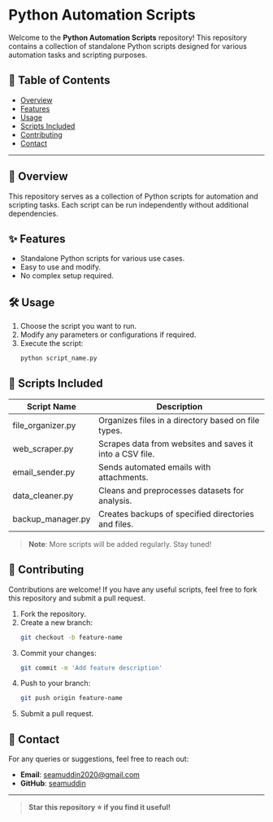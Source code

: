 
# Python Automation Scripts

Welcome to the **Python Automation Scripts** repository! This repository contains a collection of standalone Python scripts designed for various automation tasks and scripting purposes.

## 📜 Table of Contents
- [Overview](#overview)
- [Features](#features)
- [Usage](#usage)
- [Scripts Included](#scripts-included)
- [Contributing](#contributing)
- [Contact](#contact)

---

## 🌟 Overview
This repository serves as a collection of Python scripts for automation and scripting tasks. Each script can be run independently without additional dependencies.

## ✨ Features
- Standalone Python scripts for various use cases.
- Easy to use and modify.
- No complex setup required.

## 🛠️ Usage
1. Choose the script you want to run.
2. Modify any parameters or configurations if required.
3. Execute the script:
   ```bash
   python script_name.py
   ```

## 📂 Scripts Included
| Script Name              | Description                                                       |
|--------------------------|-------------------------------------------------------------------|
| file_organizer.py        | Organizes files in a directory based on file types.              |
| web_scraper.py           | Scrapes data from websites and saves it into a CSV file.         |
| email_sender.py          | Sends automated emails with attachments.                         |
| data_cleaner.py          | Cleans and preprocesses datasets for analysis.                   |
| backup_manager.py        | Creates backups of specified directories and files.              |

> **Note**: More scripts will be added regularly. Stay tuned!

## 🤝 Contributing
Contributions are welcome! If you have any useful scripts, feel free to fork this repository and submit a pull request.

1. Fork the repository.
2. Create a new branch:
   ```bash
   git checkout -b feature-name
   ```
3. Commit your changes:
   ```bash
   git commit -m 'Add feature description'
   ```
4. Push to your branch:
   ```bash
   git push origin feature-name
   ```
5. Submit a pull request.

## 📧 Contact
For any queries or suggestions, feel free to reach out:
- **Email**: seamuddin2020@gmail.com
- **GitHub**: [seamuddin](https://github.com/seamuddin)

---

> **Star this repository ⭐ if you find it useful!**
